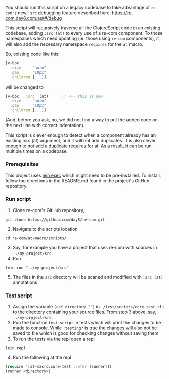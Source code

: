 You should run this script on a legacy codebase to take advantage of `re-com's` new `:src` debugging feature described 
here: https://re-com.day8.com.au/#/debug

This script will recursively traverse all the ClojureScript code in an existing codebase, adding `:src (at)` to every 
use of a re-com component. To those namespaces which need updating (ie. those using `re-com` components), it will also 
add the necessary namespace `requires` for the `at` macro.

So, existing code like this:
```clojure
[v-box
  :size     "auto"
  :gap      "10px"
  :children [...]]
```

will be changed to
```clojure
[v-box   :src  (at)      ;; <-- this is new
  :size     "auto"
  :gap      "10px"
  :children [...]]
```

(And, before you ask, no, we did not find a way to put the added code on the next line with correct indentation).

This script is clever enough to detect when a component already has an existing :src (at) argument, and it will not 
add duplicates. It is also clever enough to not add a duplicate requires for at. As a result, it can be run multiple 
times on a codebase.

### Prerequisites
This project uses [lein exec](https://github.com/kumarshantanu/lein-exec) which might need to be pre-installed.
To install, follow the directions in the README.md found in the project's GitHub repository.

### Run script
1. Clone re-com's GitHub repository,
```
git clone https://github.com/day8/re-com.git 
```
2. Navigate to the scripts location
```
cd re-com/at-macro/scripts/ 
```
3. Say, for example you have a project that uses re-com with sources in `../my-project/src`
4. Run
```
lein run "../my-project/src" 
``` 
5. The files in the `src` directory will be scaned and modified with `:src (at)` annotations


### Test script
1. Assign the variable `(def directory "")` in `./test/scripts/core-test.clj` to the directory containing your
   source files. From step 3 above, say, `../my-project/src`.
2. Run the function `test-script` in tests which will print the changes to be made to console. While `:testing?`
   is true the changes will also not be saved to file which is good for checking changes without saving them.
3. To run the tests via the repl open a repl
```
lein repl
```   
4. Run the following at the repl
```clojure
(require '[at-macro.core-test :refer [runner]])
(runner <directory>)
```
